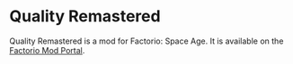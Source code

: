 # Quality Remastered

Quality Remastered is a mod for Factorio: Space Age. It is available on the [Factorio Mod Portal](https://mods.factorio.com/mod/quality-remastered).